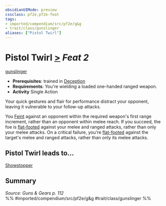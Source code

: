 ```yaml
---
obsidianUIMode: preview
cssclass: pf2e,pf2e-feat
tags:
- imported/compendium/src/pf2e/g&g
- trait/class/gunslinger
aliases: ["Pistol Twirl"]
---
```

# Pistol Twirl  [>](chapter-9-playing-the-game.md#Actions "Single Action") *Feat 2*  
[gunslinger](rules/traits/gunslinger-g-g.md)  

- **Prerequisites**: trained in [Deception](../skills.md#Deception)
- **Requirements**: You're wielding a loaded one-handed ranged weapon.
- **Activity** Single Action

Your quick gestures and flair for performance distract your opponent, leaving it vulnerable to your follow-up attacks.

You [Feint](feint.md) against an opponent within the required weapon's first range increment, rather than an opponent within melee reach. If you succeed, the foe is [flat-footed](conditions.md#Flat-footed) against your melee and ranged attacks, rather than only your melee attacks. On a critical failure, you're [flat-footed](conditions.md#Flat-footed) against the target's melee and ranged attacks, rather than only its melee attacks.

## Pistol Twirl leads to...

[Showstopper](showstopper-g-g.md)

## Summary

*Source: Guns & Gears p. 112*  
%% #imported/compendium/src/pf2e/g&g #trait/class/gunslinger %%